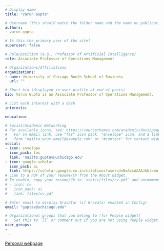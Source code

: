 ```yaml
---
# Display name
title: "Varun Gupta"

# Username (this should match the folder name and the name on publications)
authors:
- varun-gupta

# Is this the primary user of the site?
superuser: false

# Role/position (e.g., Professor of Artificial Intelligence)
role: Associate Professor of Operations Management

# Organizations/Affiliations
organizations:
- name: University of Chicago Booth School of Business
  url: ""

# Short bio (displayed in user profile at end of posts)
bio: Varun Gupta is an Associate Professor of Operations Management.

# List each interest with a dash
interests:

education:

# Social/Academic Networking
# For available icons, see: https://sourcethemes.com/academic/docs/page-builder/#icons
#   For an email link, use "fas" icon pack, "envelope" icon, and a link in the
#   form "mailto:your-email@example.com" or "#contact" for contact widget.
social:
- icon: envelope
  icon_pack: fas
  link: 'mailto:guptav@uchicago.edu'
- icon: google-scholar
  icon_pack: ai
  link: https://scholar.google.co.in/citations?user=JxNxAzcAAAAJ&hl=en
# Link to a PDF of your resume/CV from the About widget.
# To enable, copy your resume/CV to `static/files/cv.pdf` and uncomment the lines below.
# - icon: cv
#   icon_pack: ai
#   link: files/cv.pdf

# Enter email to display Gravatar (if Gravatar enabled in Config)
email: "guptav@uchicago.edu"

# Organizational groups that you belong to (for People widget)
#   Set this to `[]` or comment out if you are not using People widget.
user_groups:
-
---
```


[Personal webpage](http://home.uchicago.edu/~guptav/index.html)
